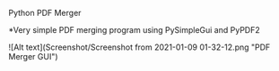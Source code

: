 Python PDF Merger

*Very simple PDF merging program using PySimpleGui and PyPDF2

![Alt text](Screenshot/Screenshot from 2021-01-09 01-32-12.png "PDF Merger GUI")
